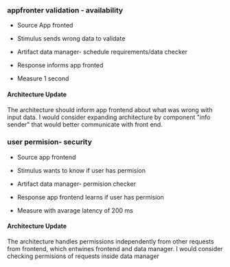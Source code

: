 
###  appfronter validation - availability

- Source App fronted

- Stimulus sends wrong data to validate

- Artifact data manager- schedule requirements/data checker

- Response informs app fronted

- Measure 1 second

#### Architecture Update
The architecture should inform app frontend about what was wrong with input data. I would consider expanding architecture by component "info sender" that would better communicate with front end.

###  user permision- security

- Source app frontend

- Stimulus wants to know if user has permision

- Artifact data manager- permision checker

- Response app frontend learns if user has permision

- Measure with avarage latency of 200 ms

#### Architecture Update
The architecture handles permissions independently from other requests from frontend, which entwines frontend and data manager. I would consider checking permisions of requests inside data manager
